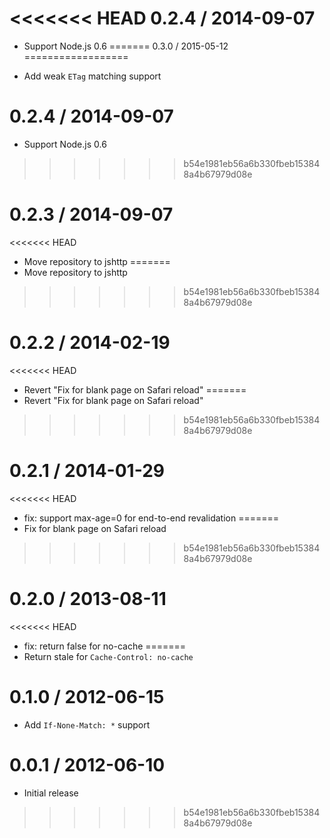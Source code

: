 <<<<<<< HEAD
0.2.4 / 2014-09-07
==================

 * Support Node.js 0.6
=======
0.3.0 / 2015-05-12
==================

  * Add weak `ETag` matching support

0.2.4 / 2014-09-07
==================

  * Support Node.js 0.6
>>>>>>> b54e1981eb56a6b330fbeb153848a4b67979d08e

0.2.3 / 2014-09-07
==================

<<<<<<< HEAD
 * Move repository to jshttp
=======
  * Move repository to jshttp
>>>>>>> b54e1981eb56a6b330fbeb153848a4b67979d08e

0.2.2 / 2014-02-19
==================

<<<<<<< HEAD
 * Revert "Fix for blank page on Safari reload"
=======
  * Revert "Fix for blank page on Safari reload"
>>>>>>> b54e1981eb56a6b330fbeb153848a4b67979d08e

0.2.1 / 2014-01-29
==================

<<<<<<< HEAD
 * fix: support max-age=0 for end-to-end revalidation
=======
  * Fix for blank page on Safari reload
>>>>>>> b54e1981eb56a6b330fbeb153848a4b67979d08e

0.2.0 / 2013-08-11
==================

<<<<<<< HEAD
  * fix: return false for no-cache
=======
  * Return stale for `Cache-Control: no-cache`

0.1.0 / 2012-06-15
==================
  * Add `If-None-Match: *` support

0.0.1 / 2012-06-10
==================

  * Initial release
>>>>>>> b54e1981eb56a6b330fbeb153848a4b67979d08e
